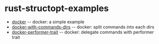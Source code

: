 # rust-structopt-examples

* [docker](./docker) -- docker: a simple example
* [docker-with-commands-dirs](./docker-with-commands-dirs) -- docker: split commands into each dirs
* [docker-performer-trait](./docker-performer-trait) -- docker: delegate commands with performer trait

